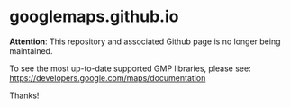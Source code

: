 # googlemaps.github.io

**Attention**: This repository and associated Github page is no longer being maintained.

To see the most up-to-date supported GMP libraries, please see: https://developers.google.com/maps/documentation

Thanks!
